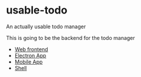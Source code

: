 # usable-todo
An actually usable todo manager

This is going to be the backend for the todo manager
- [Web frontend](https://github.com/myselfolli/usable-todo-web)
- [Electron App](https://github.com/myselfolli/usable-todo-electron/tree/master)
- [Mobile App](https://github.com/myselfolli/usable-todo-mobile)
- [Shell](https://github.com/myselfolli/usable-todo-shell)
